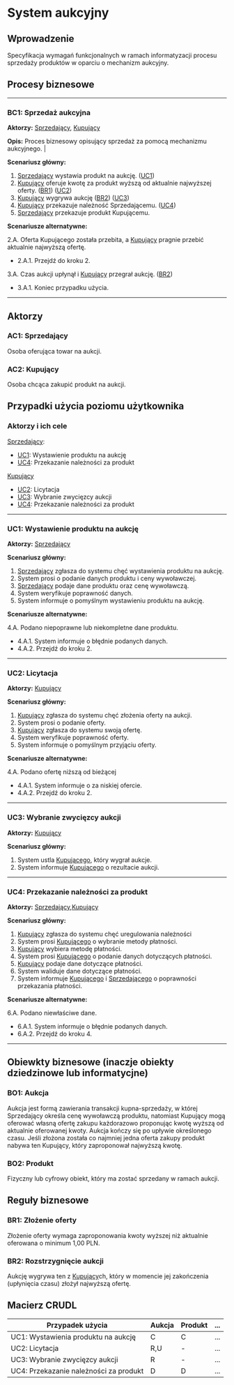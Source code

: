 # System aukcyjny

## Wprowadzenie

Specyfikacja wymagań funkcjonalnych w ramach informatyzacji procesu sprzedaży produktów w oparciu o mechanizm aukcyjny. 

## Procesy biznesowe

---
<a id="bc1"></a>
### BC1: Sprzedaż aukcyjna 

**Aktorzy:** [Sprzedający](#ac1), [Kupujący](#ac2)

**Opis:** Proces biznesowy opisujący sprzedaż za pomocą mechanizmu aukcyjnego. |

**Scenariusz główny:**
1. [Sprzedający](#ac1) wystawia produkt na aukcję. ([UC1](#uc1))
2. [Kupujący](#ac2) oferuje kwotę za produkt wyższą od aktualnie najwyższej oferty. ([BR1](#br1)) ([UC2](#uc2))
3. [Kupujący](#ac2) wygrywa aukcję ([BR2](#br2)) ([UC3](#uc3))
4. [Kupujący](#ac2) przekazuje należność Sprzedającemu. ([UC4](#uc4))
5. [Sprzedający](#ac1) przekazuje produkt Kupującemu.

**Scenariusze alternatywne:** 

2.A. Oferta Kupującego została przebita, a [Kupujący](#ac2) pragnie przebić aktualnie najwyższą ofertę.
* 2.A.1. Przejdź do kroku 2.

3.A. Czas aukcji upłynął i [Kupujący](#ac2) przegrał aukcję. ([BR2](#br2))
* 3.A.1. Koniec przypadku użycia.

---

## Aktorzy

<a id="ac1"></a>
### AC1: Sprzedający

Osoba oferująca towar na aukcji.

<a id="ac2"></a>
### AC2: Kupujący

Osoba chcąca zakupić produkt na aukcji.


## Przypadki użycia poziomu użytkownika

### Aktorzy i ich cele

[Sprzedający](#ac1):
* [UC1](#uc1): Wystawienie produktu na aukcję
* [UC4](#uc4): Przekazanie należności za produkt

[Kupujący](#ac2)
* [UC2](#uc2): Licytacja
* [UC3](#uc3): Wybranie zwycięzcy aukcji
* [UC4](#uc4): Przekazanie należności za produkt

---
<a id="uc1"></a>
### UC1: Wystawienie produktu na aukcję

**Aktorzy:** [Sprzedający](#ac1)

**Scenariusz główny:**
1. [Sprzedający](#ac1) zgłasza do systemu chęć wystawienia produktu na aukcję.
2. System prosi o podanie danych produktu i ceny wywoławczej.
3. [Sprzedający](#ac1) podaje dane produktu oraz cenę wywoławczą.
4. System weryfikuje poprawność danych.
5. System informuje o pomyślnym wystawieniu produktu na aukcję.

**Scenariusze alternatywne:** 

4.A. Podano niepoprawne lub niekompletne dane produktu.
* 4.A.1. System informuje o błędnie podanych danych.
* 4.A.2. Przejdź do kroku 2.

---

<a id="uc2"></a>
### UC2: Licytacja

**Aktorzy:** [Kupujący](#ac2)

**Scenariusz główny:**
1. [Kupujący](#ac2) zgłasza do systemu chęć złożenia oferty na aukcji.
2. System prosi o podanie oferty.
3. [Kupujący](#ac2) zgłasza do systemu swoją ofertę.
4. System weryfikuje poprawność oferty.
5. System informuje o pomyślnym przyjąciu oferty.

**Scenariusze alternatywne:** 

4.A. Podano ofertę niższą od bieżącej
* 4.A.1. System informuje o za niskiej ofercie.
* 4.A.2. Przejdź do kroku 2.

---

<a id="uc3"></a>
### UC3: Wybranie zwycięzcy aukcji

**Aktorzy:** [Kupujący](#ac2)

**Scenariusz główny:**
1. System ustla [Kupującego](#ac2), który wygrał aukcje.
2. System informuje [Kupującego](#ac2) o rezultacie aukcji.

---

<a id="uc4"></a>
### UC4: Przekazanie należności za produkt

**Aktorzy:** [Sprzedający](#ac1),[Kupujący](#ac2)

**Scenariusz główny:**
1. [Kupujący](#ac2) zgłasza do systemu chęć uregulowania należności
2. System prosi [Kupującego](#ac2) o wybranie metody płatności.
3. [Kupujący](#ac2) wybiera metodę płatności.
4. System prosi [Kupującego](#ac2) o podanie danych dotyczących płatności.
5. [Kupujący](#ac2) podaje dane dotyczące płatności.
6. System waliduje dane dotyczące płatności.
7. System informuje [Kupującego](#ac2) i [Sprzedającego](#ac1) o poprawności przekazania płatności.

**Scenariusze alternatywne:** 

6.A. Podano niewłaściwe dane.
* 6.A.1. System informuje o błędnie podanych danych.
* 6.A.2. Przejdź do kroku 4.

---

## Obiewkty biznesowe (inaczje obiekty dziedzinowe lub informatycjne)

### BO1: Aukcja

Aukcja jest formą zawierania transakcji kupna-sprzedaży, w której Sprzedający określa cenę wywoławczą produktu, natomiast Kupujący mogą oferować własną ofertę zakupu każdorazowo proponując kwotę wyższą od aktualnie oferowanej kwoty. Aukcja kończy się po upływie określonego czasu. Jeśli złożona została co najmniej jedna oferta zakupy produkt nabywa ten Kupujący, który zaproponował najwyższą kwotę. 

### BO2: Produkt

Fizyczny lub cyfrowy obiekt, który ma zostać sprzedany w ramach aukcji.

## Reguły biznesowe

<a id="br1"></a>
### BR1: Złożenie oferty

Złożenie oferty wymaga zaproponowania kwoty wyższej niż aktualnie oferowana o minimum 1,00 PLN.


<a id="br2"></a>
### BR2: Rozstrzygnięcie aukcji

Aukcję wygrywa ten z [Kupujący](#ac2)ch, który w momencie jej zakończenia (upłynięcia czasu) złożył najwyższą ofertę.

## Macierz CRUDL


| Przypadek użycia                                  | Aukcja | Produkt | ... |
| ------------------------------------------------- | ------ | ------- | --- |
| UC1: Wystawienia produktu na aukcję               |    C   |    C    | ... |
| UC2: Licytacja                                    |   R,U  |    -    | ... |
| UC3: Wybranie zwycięzcy aukcji                    |    R   |    -    | ... |
| UC4: Przekazanie należności za produkt            |    D   |    D    | ... |
